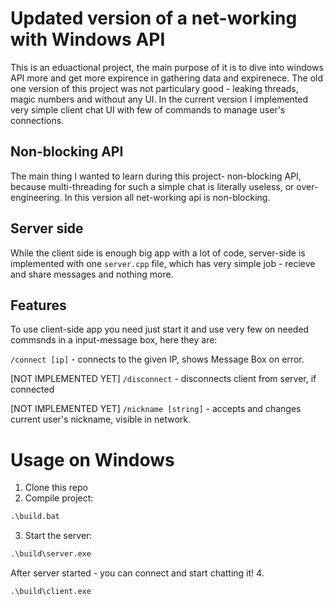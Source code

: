 # **Updated** version of a net-working with Windows API
This is an eduactional project, the main purpose of it is to dive into windows API more and get more expirence in gathering data and expirenece.
The old one version of this project was not particulary good - leaking threads, magic numbers and without any UI. In the current version I implemented very simple client chat UI with few of commands to manage user's connections.

## Non-blocking API
The main thing I wanted to learn during this project- non-blocking API, because multi-threading for such a simple chat is literally useless, or over-engineering. In this version all net-working api is non-blocking.

## Server side
While the client side is enough big app with a lot of code, server-side is implemented with one ```server.cpp``` file, which has very simple job - recieve and share messages and nothing more.

## Features
To use client-side app you need just start it and use very few on needed commsnds in a input-message box, here they are:


```/connect [ip]``` - connects to the given IP, shows Message Box on error.

[NOT IMPLEMENTED YET]
```/disconnect``` - disconnects client from server, if connected

[NOT IMPLEMENTED YET]
```/nickname [string]``` - accepts and changes current user's nickname, visible in network.

# Usage on Windows
1. Clone this repo
2. Compile project:
```cmd
.\build.bat 
```
3. Start the server:
```cmd
.\build\server.exe
```
After server started - you can connect and start chatting it!
4.
```cmd
.\build\client.exe
```